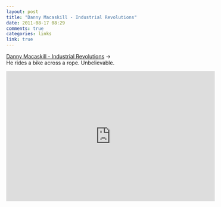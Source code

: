 ```yaml
---
layout: post
title: "Danny Macaskill - Industrial Revolutions"
date: 2011-08-17 08:29
comments: true
categories: links
link: true
---
```

[Danny Macaskill - Industrial Revolutions](http://www.youtube.com/embed/ShbC5yVqOdI "Danny Macaskill - Industrial Revolutions") &rarr;  
He rides a bike across a rope. Unbelievable. 

<iframe width="560" height="349" src="http://www.youtube.com/embed/ShbC5yVqOdI" frameborder="0" allowfullscreen></iframe>